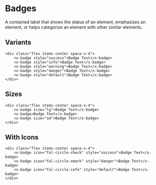 # Badges

A contained label that shows the status of an element, emphasizes an element, or helps categorize an element with other similar elements.

## Variants

```blade-component-code
<div class="flex items-center space-x-4">
    <x-badge style="success">Badge Text</x-badge>
    <x-badge style="info">Badge Text</x-badge>
    <x-badge style="warning">Badge Text</x-badge>
    <x-badge style="danger">Badge Text</x-badge>
    <x-badge style="default">Badge Text</x-badge>
</div>
```

## Sizes

```blade-component-code
<div class="flex items-center space-x-4">
    <x-badge size="lg">Badge Text</x-badge>
    <x-badge>Badge Text</x-badge>
    <x-badge size="sm">Badge Text</x-badge>
</div>
```

## With Icons

```blade-component-code
<div class="flex items-center space-x-4">
    <x-badge icon="fal-circle-check" style="success">Badge Text</x-badge>
    <x-badge icon="fal-circle-xmark" style="danger">Badge Text</x-badge>
    <x-badge icon="fal-circle-info" style="default">Badge Text</x-badge>
</div>
```
